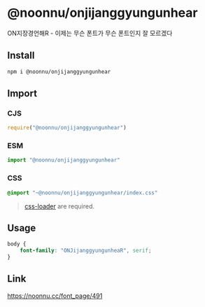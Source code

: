 # @noonnu/onjijanggyungunhear
ON지장경언해R - 이제는 무슨 폰트가 무슨 폰트인지 잘 모르겠다

## Install
```sh
npm i @noonnu/onjijanggyungunhear
```
## Import
### CJS
```js
require("@noonnu/onjijanggyungunhear")
```
### ESM
```js
import "@noonnu/onjijanggyungunhear"
```
### CSS 
```css
@import "~@noonnu/onjijanggyungunhear/index.css"
```
> [css-loader](https://github.com/webpack-contrib/css-loader) are required.

## Usage
```css
body {
    font-family: "ONJijanggyungunheaR", serif;
}
```

## Link
https://noonnu.cc/font_page/491